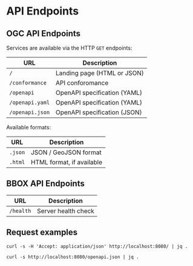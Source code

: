 # API Endpoints

## OGC API Endpoints

Services are available via the HTTP `GET` endpoints:

|                  URL                   |                  Description                   |
|----------------------------------------|------------------------------------------------|
| `/`                                    | Landing page (HTML or JSON)                    |
| `/conformance`                         | API conforomance                               |
| `/openapi`                             | OpenAPI specification (YAML)                   |
| `/openapi.yaml`                        | OpenAPI specification (YAML)                   |
| `/openapi.json`                        | OpenAPI specification (JSON)                   |


Available formats:

|   URL   |        Description        |
|---------|---------------------------|
| `.json` | JSON / GeoJSON format     |
| `.html` | HTML format, if available |


## BBOX API Endpoints


|    URL    |     Description     |
|-----------|---------------------|
| `/health` | Server health check |


## Request examples

    curl -s -H 'Accept: application/json' http://localhost:8080/ | jq .

    curl -s http://localhost:8080/openapi.json | jq .
